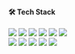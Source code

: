 #### 🛠 Tech Stack
<p align="left">
<!--   <a><img src="https://img.shields.io/badge/-C++-05122A?style=flat&logo=c%2B%2B"/></a> -->
  <a><img src="https://img.shields.io/badge/-Golang-05122A?style=flat&logo=go"/></a>
  <a><img src="https://img.shields.io/badge/-JavaScript-05122A?style=flat&logo=javascript"/></a>
  <a><img src="https://img.shields.io/badge/-Postgres-05122A?style=flat&logo=postgresql"/></a>
  <a><img src="https://img.shields.io/badge/-React-05122A?style=flat&logo=react"/></a>
  <a><img src="https://img.shields.io/badge/-Vue-05122A?style=flat&logo=vue.js"/></a>
  <a><img src="https://img.shields.io/badge/-AWS-05122A?style=flat&logo=amazonwebservices"/></a>
  <br/>
  <a><img src="https://img.shields.io/badge/-GCP-05122A?style=flat&logo=googlecloud"/></a>
  <a><img src="https://img.shields.io/badge/-Node.js-05122A?style=flat&logo=node.js"/></a>
  <a><img src="https://img.shields.io/badge/-MongoDB-05122A?style=flat&logo=mongodb"/></a>
  <a><img src="https://img.shields.io/badge/-Docker-05122A?style=flat&logo=docker"/></a>
  <a><img src="https://img.shields.io/badge/-Linux-05122A?style=flat&logo=linux"/></a>
<!--   <a><img src="https://img.shields.io/badge/-Next.js-05122A?style=flat&logo=next.js"/></a> -->
<!--   <a><img src="https://img.shields.io/badge/-Nuxt-05122A?style=flat&logo=nuxt"/></a> -->
<!--   <a><img src="https://img.shields.io/badge/-Redis-05122A?style=flat&logo=redis"/></a> -->
<!--   <a><img src="https://img.shields.io/badge/-Express.js-05122A?style=flat&logo=express"/></a> -->
</p>
